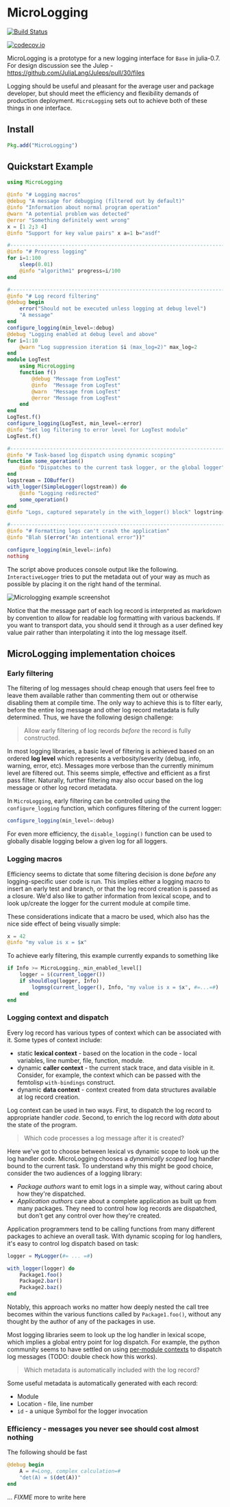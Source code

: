 # MicroLogging

[![Build Status](https://travis-ci.org/c42f/MicroLogging.jl.svg?branch=master)](https://travis-ci.org/c42f/MicroLogging.jl)

[![codecov.io](http://codecov.io/github/c42f/MicroLogging.jl/coverage.svg?branch=master)](http://codecov.io/github/c42f/MicroLogging.jl?branch=master)

MicroLogging is a prototype for a new logging interface for `Base` in julia-0.7.
For design discussion see the Julep -
https://github.com/JuliaLang/Juleps/pull/30/files

Logging should be useful and pleasant for the average user and package
developer, but should meet the efficiency and flexibility demands of production
deployment.  `MicroLogging` sets out to achieve both of these things in one
interface.

## Install

```julia
Pkg.add("MicroLogging")
```

## Quickstart Example

```julia
using MicroLogging

@info "# Logging macros"
@debug "A message for debugging (filtered out by default)"
@info "Information about normal program operation"
@warn "A potential problem was detected"
@error "Something definitely went wrong"
x = [1 2;3 4]
@info "Support for key value pairs" x a=1 b="asdf"

#-------------------------------------------------------------------------------
@info "# Progress logging"
for i=1:100
    sleep(0.01)
    @info "algorithm1" progress=i/100
end

#-------------------------------------------------------------------------------
@info "# Log record filtering"
@debug begin
    error("Should not be executed unless logging at debug level")
    "A message"
end
configure_logging(min_level=:debug)
@debug "Logging enabled at debug level and above"
for i=1:10
    @warn "Log suppression iteration $i (max_log=2)" max_log=2
end
module LogTest
    using MicroLogging
    function f()
        @debug "Message from LogTest"
        @info  "Message from LogTest"
        @warn  "Message from LogTest"
        @error "Message from LogTest"
    end
end
LogTest.f()
configure_logging(LogTest, min_level=:error)
@info "Set log filtering to error level for LogTest module"
LogTest.f()

#-------------------------------------------------------------------------------
@info "# Task-based log dispatch using dynamic scoping"
function some_operation()
    @info "Dispatches to the current task logger, or the global logger"
end
logstream = IOBuffer()
with_logger(SimpleLogger(logstream)) do
    @info "Logging redirected"
    some_operation()
end
@info "Logs, captured separately in the with_logger() block" logstring=strip(String(take!(logstream)))

#-------------------------------------------------------------------------------
@info "# Formatting logs can't crash the application"
@info "Blah $(error("An intentional error"))"

configure_logging(min_level=:info)
nothing
```

The script above produces console output like the following.
`InteractiveLogger` tries to put the metadata out of your way as much as
possible by placing it on the right hand of the terminal.

![Micrologging example screenshot](doc/micrologging_example.png)

Notice that the message part of each log record is interpreted as markdown by
convention to allow for readable log formatting with various backends.  If you
want to transport data, you should send it through as a user defined key value
pair rather than interpolating it into the log message itself.


## MicroLogging implementation choices

### Early filtering

The filtering of log messages should cheap enough that users feel free to leave
them available rather than commenting them out or otherwise disabling them at
compile time. The only way to achieve this is to filter early, before the
entire log message and other log record metadata is fully determined. Thus, we
have the following design challenge:

> Allow early filtering of log records *before* the record is fully constructed.

In most logging libraries, a basic level of filtering is achieved based on an
ordered **log level** which represents a verbosity/severity (debug, info,
warning, error, etc).  Messages more verbose than the currently minimum level
are filtered out.  This seems simple, effective and efficient as a first pass
filter. Naturally, further filtering may also occur based on the log message or
other log record metadata.

In `MicroLogging`, early filtering can be controlled using the
`configure_logging` function, which configures filtering of the current logger:

```julia
configure_logging(min_level=:debug)
```

For even more efficiency, the `disable_logging()` function can be used to
globally disable logging below a given log for all loggers.

### Logging macros

Efficiency seems to dictate that some filtering decision is done *before* any
logging-specific user code is run. This implies either a logging macro to insert
an early test and branch, or that the log record creation is passed as a
closure. We'd also like to gather information from lexical scope, and to look
up/create the logger for the current module at compile time.

These considerations indicate that a macro be used, which also has the nice side
effect of being visually simple:

```julia
x = 42
@info "my value is x = $x"
```

To achieve early filtering, this example currently expands to something like

```julia
if Info >= MicroLogging._min_enabled_level[]
    logger = $(current_logger())
    if shouldlog(logger, Info)
        logmsg(current_logger(), Info, "my value is x = $x", #=...=#)
    end
end
```

### Logging context and dispatch

Every log record has various types of context which can be associated with it.
Some types of context include:

* static **lexical context** - based on the location in the code - local
  variables, line number, file, function, module.
* dynamic **caller context** - the current stack trace, and data visible in
  it. Consider, for example, the context which can be passed with the
  femtolisp `with-bindings` construct.
* dynamic **data context** - context created from data structures available at
  log record creation.

Log context can be used in two ways.  First, to dispatch the log record to
appropriate handler *code*.  Second, to enrich the log record with *data* about
the state of the program.

> Which code processes a log message after it is created?

Here we've got to choose between lexical vs dynamic scope to look up the log
handler code.  MicroLogging chooses a *dynamically scoped* log handler bound to
the current task.  To understand why this might be good choice, consider the two
audiences of a logging library:

* *Package authors* want to emit logs in a simple way, without caring about how
  they're dispatched.
* *Application authors* care about a complete application as built up from
  many packages. They need to control how log records are dispatched, but don't
  get any control over how they're created.

Application programmers tend to be calling functions from many different
packages to achieve an overall task. With dynamic scoping for log handlers, it's
easy to control log dispatch based on task:

```julia
logger = MyLogger(#= ... =#)

with_logger(logger) do
    Package1.foo()
    Package2.bar()
    Package2.baz()
end
```

Notably, this approach works no matter how deeply nested the call tree becomes
within the various functions called by `Package1.foo()`, without any thought by
the author of any of the packages in use.

Most logging libraries seem to look up the log handler in lexical scope, which
implies a global entry point for log dispatch.  For example, the python
community seems to have settled on using
[per-module contexts](https://docs.python.org/3/library/logging.html#logger-objects)
to dispatch log messages (TODO: double check how this works).

> Which metadata is automatically included with the log record?

Some useful metadata is automatically generated with each record:

* Module
* Location - file, line number
* `id` - a unique Symbol for the logger invocation


### Efficiency - messages you never see should cost almost nothing

The following should be fast

```julia
@debug begin
    A = #=Long, complex calculation=#
    "det(A) = $(det(A))"
end
```

... *FIXME* more to write here

